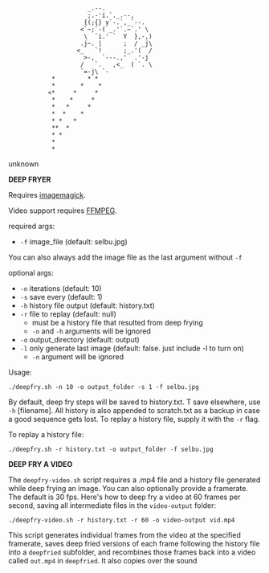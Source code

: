                           _.--.
                          ;.-'i.`._.--,
                         {(;{} y`-.`,_`--.
                        <`~;`-( _.'`.~`.' \
                         \  `i.' `  Y  },-,)
                        .j~. |      ;  / _j\
                       <_   `!      ;_.'(  /
                         >-,  `---.,'  .'-j
                        /   `.   ,<_  ( `. \
                        `=-j\ `-
                *         * *
                *       *    *
               <*     *     *
                *    *     *
                *   *     *
                *  *    *
                * *   *
                **  *
                * *
                *
                *
unknown

**DEEP FRYER**

Requires [imagemagick](https://imagemagick.org/script/download.php).

Video support requires [FFMPEG](ffmpeg.org).

required args:
- `-f` image_file (default: selbu.jpg) 

You can also always add the image file as the last argument without `-f`

optional args:
- `-n` iterations (default: 10)
- `-s` save every (default: 1)
- `-h` history file output (default: history.txt)
- `-r` file to replay (default: null)
  - must be a history file that resulted from deep frying
  - `-n` and `-h` arguments will be ignored
- `-o` output_directory (default: output)
- `-l` only generate last image (default: false. just include -l to turn on)
  - `-n` argument will be ignored

Usage:

    ./deepfry.sh -n 10 -o output_folder -s 1 -f selbu.jpg
  

By default, deep fry steps will be saved to history.txt. T save elsewhere, use `-h` [filename].
All history is also appended to scratch.txt as a backup in case a good sequence gets lost. 
To replay a history file, supply it with the `-r` flag.

To replay a history file: 

    ./deepfry.sh -r history.txt -o output_folder -f selbu.jpg

**DEEP FRY A VIDEO**

The `deepfry-video.sh` script requires a .mp4 file and a history file generated while deep frying an image.
You can also optionally provide a framerate. The default is 30 fps. Here's how to deep fry a video at 60 frames per second, saving all intermediate files in the `video-output` folder:

    ./deepfry-video.sh -r history.txt -r 60 -o video-output vid.mp4

This script generates individual frames from the video at the specified framerate, saves deep fried versions of each frame following the history file into a `deepfried` subfolder, and recombines those frames back into a video called `out.mp4` in `deepfried`. It also copies over the sound
